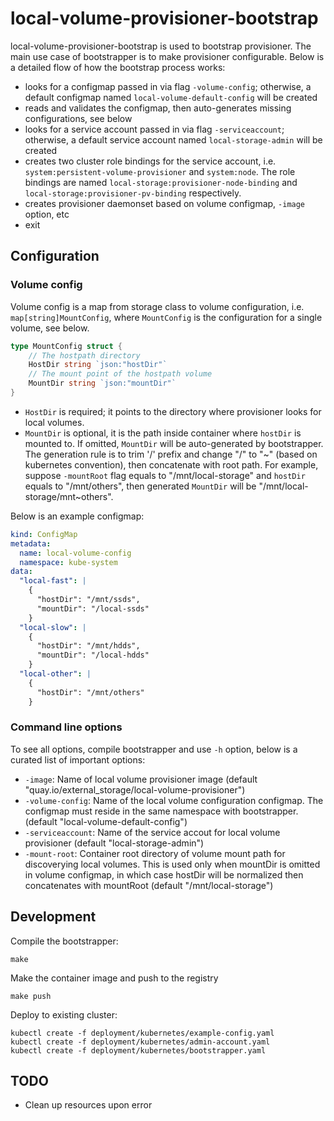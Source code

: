 # local-volume-provisioner-bootstrap

local-volume-provisioner-bootstrap is used to bootstrap provisioner. The main use case of bootstrapper is to make
provisioner configurable. Below is a detailed flow of how the bootstrap process works:

- looks for a configmap passed in via flag `-volume-config`; otherwise, a default configmap named `local-volume-default-config` will be created
- reads and validates the configmap, then auto-generates missing configurations, see below
- looks for a service account passed in via flag `-serviceaccount`; otherwise, a default service account named `local-storage-admin` will be created
- creates two cluster role bindings for the service account, i.e. `system:persistent-volume-provisioner` and `system:node`.
  The role bindings are named `local-storage:provisioner-node-binding` and `local-storage:provisioner-pv-binding` respectively.
- creates provisioner daemonset based on volume configmap, `-image` option, etc
- exit

## Configuration

### Volume config

Volume config is a map from storage class to volume configuration, i.e. `map[string]MountConfig`, where `MountConfig`
is the configuration for a single volume, see below.

```go
type MountConfig struct {
	// The hostpath directory
	HostDir string `json:"hostDir"`
	// The mount point of the hostpath volume
	MountDir string `json:"mountDir"`
}
```

- `HostDir` is required; it points to the directory where provisioner looks for local volumes.
- `MountDir` is optional, it is the path inside container where `hostDir` is mounted to. If omitted, `MountDir` will
  be auto-generated by bootstrapper. The generation rule is to trim '/' prefix and change "/" to "~" (based on
  kubernetes convention), then concatenate with root path. For example, suppose `-mountRoot` flag equals to
  "/mnt/local-storage" and `hostDir` equals to "/mnt/others", then generated `MountDir` will be "/mnt/local-storage/mnt~others".

Below is an example configmap:

```yaml
kind: ConfigMap
metadata:
  name: local-volume-config
  namespace: kube-system
data:
  "local-fast": |
    {
      "hostDir": "/mnt/ssds",
      "mountDir": "/local-ssds"
    }
  "local-slow": |
    {
      "hostDir": "/mnt/hdds",
      "mountDir": "/local-hdds"
    }
  "local-other": |
    {
      "hostDir": "/mnt/others"
    }
```

### Command line options

To see all options, compile bootstrapper and use `-h` option, below is a curated list of important options:

- `-image`: Name of local volume provisioner image (default "quay.io/external_storage/local-volume-provisioner")
- `-volume-config`: Name of the local volume configuration configmap. The configmap must reside in the same namespace with bootstrapper. (default "local-volume-default-config")
- `-serviceaccount`: Name of the service accout for local volume provisioner (default "local-storage-admin")
- `-mount-root`: Container root directory of volume mount path for discoverying local volumes. This is used only when mountDir is omitted in volume configmap, in which case hostDir will be normalized then concatenates with mountRoot (default "/mnt/local-storage")

## Development

Compile the bootstrapper:

```console
make
```

Make the container image and push to the registry
``` console
make push
```

Deploy to existing cluster:

```console
kubectl create -f deployment/kubernetes/example-config.yaml
kubectl create -f deployment/kubernetes/admin-account.yaml
kubectl create -f deployment/kubernetes/bootstrapper.yaml
```

## TODO

- Clean up resources upon error
